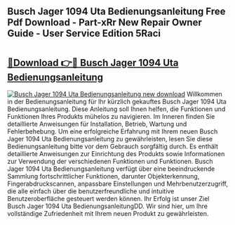 ## Busch Jager 1094 Uta Bedienungsanleitung Free Pdf Download - Part-xRr New Repair Owner Guide - User Service Edition 5Raci

# <h2><a href="http://df587h5.blite.top/?on=Busch+Jager+1094+Uta+Bedienungsanleitung">🔗Download 👉🔴 Busch Jager 1094 Uta Bedienungsanleitung</a></h2>

[![Busch Jager 1094 Uta Bedienungsanleitung new download](https://i.imgur.com/lujVjoI.png)](http://df587h5.blite.top/?on=Busch+Jager+1094+Uta+Bedienungsanleitung)
Willkommen in der Bedienungsanleitung für Ihr kürzlich gekauftes Busch Jager 1094 Uta Bedienungsanleitung. Diese Anleitung soll Ihnen helfen, die Funktionen und Funktionen Ihres Produkts mühelos zu navigieren. Im Inneren finden Sie detaillierte Anweisungen für Installation, Betrieb, Wartung und Fehlerbehebung. Um eine erfolgreiche Erfahrung mit Ihrem neuen Busch Jager 1094 Uta Bedienungsanleitung zu gewährleisten, lesen Sie diese Bedienungsanleitung bitte vor dem Gebrauch sorgfältig durch. Es enthält detaillierte Anweisungen zur Einrichtung des Produkts sowie Informationen zur Verwendung der verschiedenen Funktionen und Funktionen. Busch Jager 1094 Uta Bedienungsanleitung verfügt über eine beeindruckende Sammlung fortschrittlicher Funktionen, darunter Objekterkennung, Fingerabdruckscannen, anpassbare Einstellungen und Mehrbenutzerzugriff, die alle einfach über die benutzerfreundliche und intuitive Benutzeroberfläche gesteuert werden können. Ihr Erfolg ist unser Ziel Busch Jager 1094 Uta BedienungsanleitungDD. Wir sind hier, um Ihre vollständige Zufriedenheit mit Ihrem neuen Produkt zu gewährleisten.
